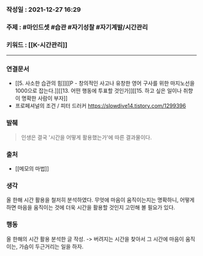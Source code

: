 ### 작성일 : 2021-12-27 16:29
### 주제 : #마인드셋 #습관 #자기성찰 #자기계발/시간관리
### 키워드 : [[K-시간관리]]
----
### 연결문서
- [[5. 사소한 습관의 힘]][[P - 창의적인 사고나 유창한 영어 구사를 위한 마지노선을 1000으로 잡는다.]][[13. 어떤 행동에 투표할 것인가]][[15. 하고 싶은 일이나 취향이 명확한 사람이 부자]]
- 프로페셔널의 조건 / 피터 드러커 https://slowdive14.tistory.com/1299396
### 발췌
>인생은 결국 '시간을 어떻게 활용했는가'에 따른 결과물이다. 
### 출처
- [[메모의 마법]]
### 생각
올 한해 시간 활용을 철저히 분석하였다. 무엇에 마음이 움직이는지는 명확하니, 어떻게 하면 마음을 움직이는 것에 더욱 시간을 활용할 것인지 고민해 볼 필요가 있다.
### 행동
올 한해의 시간 활용 분석한 글 작성. -> 버려지는 시간을 찾아서 그 시간에 마음이 움직이는, 가슴이 두근거리는 일을 하자. 
